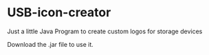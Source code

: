 # USB-icon-creator
Just a little Java Program to create custom logos for storage devices

Download the .jar file to use it.
